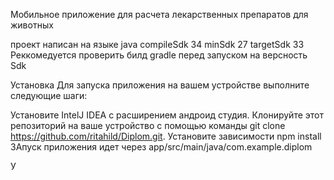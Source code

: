 Мобильное приложение для расчета лекарственных препаратов для животных 


проект написан на языке java 
compileSdk 34
 minSdk 27
targetSdk 33
Реккомедуется проверить билд gradle перед запуском на версность Sdk

Установка
Для запуска приложения на вашем устройстве выполните следующие шаги:

Установите IntelJ IDEA c расширением андроид студия.
Клонируйте этот репозиторий на ваше устройство с помощью команды git clone https://github.com/ritahild/Diplom.git.
Установите зависимости npm install
ЗАпуск приложения идет через арр/src/main/java/com.example.diplom

У
